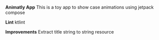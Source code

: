 **Animatly App**
This is a toy app to show case animations using jetpack compose 


**Lint**
ktlint 


**Improvements**
Extract title string to string resource

